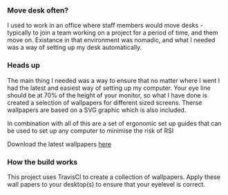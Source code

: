 ### Move desk often? 
I used to work in an office where staff members would move desks - typically to join a team working on a project for a period of time, and them move on.  Existance in that environment was nomadic, and what I needed was a way of setting up my desk automatically.

### Heads up  
The main thing I needed was a way to ensure that no matter where I went I had the latest and easiest way of setting up my computer. Your eye line should be at 70% of the height of your monitor, so what I have done is created a selection of wallpapers for different sized screens.  Therse wallpapers are based on a SVG graphic which is also included.  

In combination with all of this are a set of ergonomic set up guides that can be used to set up any computer to minimise the risk of RSI

Download the latest wallpapers [here](https://github.com/computamike/OpenErgonomics/releases/latest)

### How the build works
This project uses TravisCI to create a collection of wallpapers.  Apply these wall papers to your desktop(s) to ensure that your eyelevel is correct.
